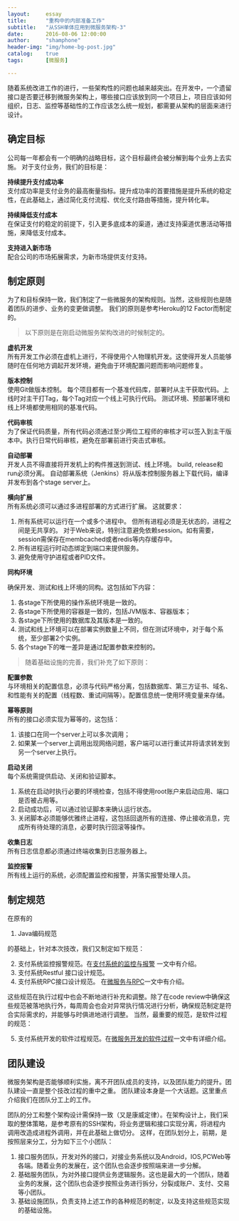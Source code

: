 ```yaml
---
layout:     essay
title:      "重构中的内部准备工作"
subtitle:   "从SSH单体应用到微服务架构-3"
date:       2016-08-06 12:00:00
author:     "shamphone"
header-img: "img/home-bg-post.jpg"
catalog:	true
tags:		[微服务]

---
```


随着系统改进工作的进行，一些架构性的问题也越来越突出。在开发中，一个遗留接口是否要迁移到微服务架构上，哪些接口应该放到同一个项目上，项目应该如何组织，日志、监控等基础性的工作应该怎么统一规划，都需要从架构的层面来进行设计。 

## 确定目标

公司每一年都会有一个明确的战略目标，这个目标最终会被分解到每个业务上去实施。 对于支付业务，我们的目标是：  

**持续提升支付成功率**  
支付成功率是支付业务的最高衡量指标。提升成功率的首要措施是提升系统的稳定性，在此基础上，通过简化支付流程、优化支付路由等措施，提升转化率。  

**持续降低支付成本**  
在保证支付的稳定的前提下，引入更多底成本的渠道，通过支持渠道优惠活动等措施，来降低支付成本。 

**支持进入新市场**  
配合公司的市场拓展需求，为新市场提供支付支持。 

## 制定原则

为了和目标保持一致，我们制定了一些微服务的架构规则。当然，这些规则也是随着团队的进步、业务的变更做调整。  我们的原则是参考Heroku的12 Factor而制定的。

> 以下原则是在刚启动微服务架构改进的时候制定的。  

**虚机开发**   
所有开发工作必须在虚机上进行，不得使用个人物理机开发。这使得开发人员能够随时在任何地方调起开发环境，避免由于环境配置问题而影响问题修复。 

**版本控制**    
使用Git做版本控制。 每个项目都有一个基准代码库，部署时从主干获取代码。上线时对主干打Tag，每个Tag对应一个线上可执行代码。 测试环境、预部署环境和线上环境都使用相同的基准代码。 

**代码审核**  
为了保证代码质量，所有代码必须通过至少两位工程师的审核才可以签入到主干版本中。执行日常代码审核，避免在部署前进行突击式审核。 

**自动部署**  
开发人员不得直接将开发机上的构件推送到测试、线上环境。 build, release和run必须分离。 自动部署系统（Jenkins）将从版本控制服务器上下载代码，编译并发布到各个stage server上。 

**横向扩展**  
所有系统必须可以通过多进程部署的方式进行扩展。 这就要求：  
1. 所有系统可以运行在一个或多个进程中。 但所有进程必须是无状态的，进程之间是无共享的。 对于Web来说，特别注意避免依赖session。如有需要，session需保存在membcached或者redis等内存缓存中。  
2. 所有进程运行时动态绑定到端口来提供服务。   
3. 避免使用守护进程或者PID文件。   


**同构环境**  

确保开发、测试和线上环境的同构。这包括如下内容：
1. 各stage下所使用的操作系统环境是一致的。   
2. 各stage下所使用的容器是一致的，包括JVM版本、容器版本；   
3. 各stage下所使用的数据库及其版本是一致的。   
4. 测试和线上环境可以在部署实例数量上不同，但在测试环境中，对于每个系统，至少部署2个实例。   
5. 各个stage下的唯一差异是通过配置参数来控制的。 

> 随着基础设施的完善，我们补充了如下原则：

**配置参数**  
与环境相关的配置信息，必须与代码严格分离，包括数据库、第三方证书、域名、和性能有关的配置（线程数、重试间隔等）。配置信息统一使用环境变量来存储。 

**幂等原则**  
所有的接口必须实现为幂等的，这包括：  
1. 该接口在同一个server上可以多次调用；  
2. 如果某一个server上调用出现网络问题，客户端可以进行重试并将请求转发到另一个server上执行。  

**启动关闭**  
每个系统需提供启动、关闭和验证脚本。 
1. 系统在启动时执行必要的环境检查，包括不得使用root账户来启动应用、端口是否被占用等。 
2. 启动成功后，可以通过验证脚本来确认运行状态。 
3. 关闭脚本必须能够优雅终止进程，这包括回退所有的连接、停止接收消息，完成所有待处理的消息，必要时执行回滚等操作。 

**收集日志**  
所有日志信息都必须通过终端收集到日志服务器上。

**监控报警**  
所有线上运行的系统，必须配置监控和报警，并落实报警处理人员。 


## 制定规范

在原有的

1. Java编码规范   

的基础上，针对本次技改，我们又制定如下规范：  

2. 支付系统监控报警规范。在[支付系统的监控与报警](http://blog.lixf.cn/essay/2016/10/28/account-6-monitor/) 一文中有介绍。  
3. 支付系统Restful 接口设计规范。   
4. 支付系统RPC接口设计规范。 在[微服务与RPC](http://blog.lixf.cn/essay/2017/02/17/microservice-7-rpc/)一文中有介绍。 

这些规范在执行过程中也会不断地进行补充和调整。除了在code review中确保这些规范被落地执行外，每周周会也会对异常执行情况进行分析，确保规范制定是符合实际需求的，并能够与时俱进地进行调整。 
当然，最重要的规范，是软件过程的规范：

5. 支付系统开发的软件过程规范。在[微服务开发的软件过程](http://blog.lixf.cn/essay/2017/02/14/infra-1-process/)一文中有详细介绍。 


## 团队建设

微服务架构是否能够顺利实施，离不开团队成员的支持，以及团队能力的提升。团队建设一直是整个技改过程的重中之重。 团队建设本身是一个大话题。这里重点介绍我们在团队分工上的工作。 

团队的分工和整个架构设计需保持一致（又是康威定律）。在架构设计上，我们采取的整体策略，是参考原有的SSH架构，将业务逻辑和接口实现分离，将进程内调用改造成进程外调用，并在此基础上做切分。
这样，在团队划分上，前期，是按照层来分工，分为如下三个小团队：
1. 接口服务团队，开发对外的接口，对接业务系统以及Android，IOS,PCWeb等各端。随着业务的发展在，这个团队也会逐步按照端来进一步分解。  
2. 基础服务团队，为对外接口提供业务逻辑服务。这也是最大的一个团队，随着业务的发展，这个团队也会逐步按照业务进行拆分，分裂成账户、支付、交易等小团队。  
3. 基础设施团队，负责支持上述工作的各种规范的制定，以及支持这些规范实现的基础设施。  


